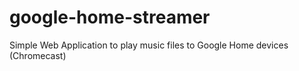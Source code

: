 # google-home-streamer
Simple Web Application to play music files to Google Home devices (Chromecast)
